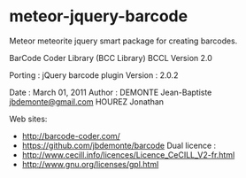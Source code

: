 meteor-jquery-barcode
=====================

Meteor meteorite jquery smart package for creating barcodes.

BarCode Coder Library (BCC Library)
BCCL Version 2.0

Porting : jQuery barcode plugin 
Version : 2.0.2

Date  : March 01, 2011
Author  : DEMONTE Jean-Baptiste <jbdemonte@gmail.com>
          HOUREZ Jonathan
          
Web sites: 
  * http://barcode-coder.com/
  * https://github.com/jbdemonte/barcode
Dual licence :  
  * http://www.cecill.info/licences/Licence_CeCILL_V2-fr.html
  * http://www.gnu.org/licenses/gpl.html